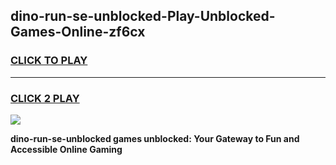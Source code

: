 
## dino-run-se-unblocked-Play-Unblocked-Games-Online-zf6cx
<h3>
<a href="https://premium76.site?title=dino-run-se-unblocked&ref=25A">CLICK TO PLAY</a></h3>
<hr>

<h3>
<a href="https://premium76.site?title=dino-run-se-unblocked&ref=25A">CLICK 2 PLAY</a>
  
</h3>

<a href="https://premium76.site?title=dino-run-se-unblocked&ref=25A"><img src="https://clearcache.store/games.png"></a>


**dino-run-se-unblocked games unblocked: Your Gateway to Fun and Accessible Online Gaming**
